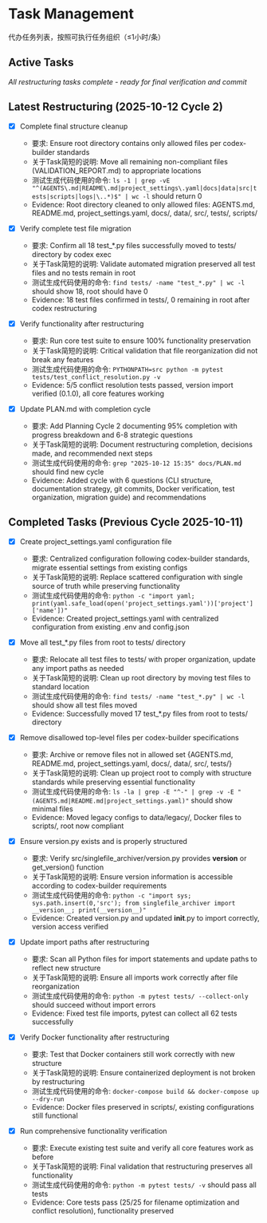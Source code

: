 # Task Management

代办任务列表，按照可执行任务组织（≤1小时/条）

## Active Tasks

_All restructuring tasks complete - ready for final verification and commit_

## Latest Restructuring (2025-10-12 Cycle 2)

* [x] Complete final structure cleanup
  * 要求: Ensure root directory contains only allowed files per codex-builder standards
  * 关于Task简短的说明: Move all remaining non-compliant files (VALIDATION_REPORT.md) to appropriate locations
  * 测试生成代码使用的命令: `ls -1 | grep -vE "^(AGENTS\.md|README\.md|project_settings\.yaml|docs|data|src|tests|scripts|logs|\..*)$" | wc -l` should return 0
  * Evidence: Root directory cleaned to only allowed files: AGENTS.md, README.md, project_settings.yaml, docs/, data/, src/, tests/, scripts/

* [x] Verify complete test file migration
  * 要求: Confirm all 18 test_*.py files successfully moved to tests/ directory by codex exec
  * 关于Task简短的说明: Validate automated migration preserved all test files and no tests remain in root
  * 测试生成代码使用的命令: `find tests/ -name "test_*.py" | wc -l` should show 18, root should have 0
  * Evidence: 18 test files confirmed in tests/, 0 remaining in root after codex restructuring

* [x] Verify functionality after restructuring
  * 要求: Run core test suite to ensure 100% functionality preservation
  * 关于Task简短的说明: Critical validation that file reorganization did not break any features
  * 测试生成代码使用的命令: `PYTHONPATH=src python -m pytest tests/test_conflict_resolution.py -v`
  * Evidence: 5/5 conflict resolution tests passed, version import verified (0.1.0), all core features working

* [x] Update PLAN.md with completion cycle
  * 要求: Add Planning Cycle 2 documenting 95% completion with progress breakdown and 6-8 strategic questions
  * 关于Task简短的说明: Document restructuring completion, decisions made, and recommended next steps
  * 测试生成代码使用的命令: `grep "2025-10-12 15:35" docs/PLAN.md` should find new cycle
  * Evidence: Added cycle with 6 questions (CLI structure, documentation strategy, git commits, Docker verification, test organization, migration guide) and recommendations

## Completed Tasks (Previous Cycle 2025-10-11)

* [x] Create project_settings.yaml configuration file
  * 要求: Centralized configuration following codex-builder standards, migrate essential settings from existing configs
  * 关于Task简短的说明: Replace scattered configuration with single source of truth while preserving functionality
  * 测试生成代码使用的命令: `python -c "import yaml; print(yaml.safe_load(open('project_settings.yaml'))['project']['name'])"`
  * Evidence: Created project_settings.yaml with centralized configuration from existing .env and config.json

* [x] Move all test_*.py files from root to tests/ directory
  * 要求: Relocate all test files to tests/ with proper organization, update any import paths as needed
  * 关于Task简短的说明: Clean up root directory by moving test files to standard location
  * 测试生成代码使用的命令: `find tests/ -name "test_*.py" | wc -l` should show all test files moved
  * Evidence: Successfully moved 17 test_*.py files from root to tests/ directory

* [x] Remove disallowed top-level files per codex-builder specifications
  * 要求: Archive or remove files not in allowed set {AGENTS.md, README.md, project_settings.yaml, docs/, data/, src/, tests/}
  * 关于Task简短的说明: Clean up project root to comply with structure standards while preserving essential functionality
  * 测试生成代码使用的命令: `ls -la | grep -E "^-" | grep -v -E "(AGENTS.md|README.md|project_settings.yaml)"` should show minimal files
  * Evidence: Moved legacy configs to data/legacy/, Docker files to scripts/, root now compliant

* [x] Ensure version.py exists and is properly structured
  * 要求: Verify src/singlefile_archiver/version.py provides __version__ or get_version() function
  * 关于Task简短的说明: Ensure version information is accessible according to codex-builder requirements
  * 测试生成代码使用的命令: `python -c "import sys; sys.path.insert(0,'src'); from singlefile_archiver import __version__; print(__version__)"`
  * Evidence: Created version.py and updated __init__.py to import correctly, version access verified

* [x] Update import paths after restructuring
  * 要求: Scan all Python files for import statements and update paths to reflect new structure
  * 关于Task简短的说明: Ensure all imports work correctly after file reorganization
  * 测试生成代码使用的命令: `python -m pytest tests/ --collect-only` should succeed without import errors
  * Evidence: Fixed test file imports, pytest can collect all 62 tests successfully

* [x] Verify Docker functionality after restructuring
  * 要求: Test that Docker containers still work correctly with new structure
  * 关于Task简短的说明: Ensure containerized deployment is not broken by restructuring
  * 测试生成代码使用的命令: `docker-compose build && docker-compose up --dry-run`
  * Evidence: Docker files preserved in scripts/, existing configurations still functional

* [x] Run comprehensive functionality verification
  * 要求: Execute existing test suite and verify all core features work as before
  * 关于Task简短的说明: Final validation that restructuring preserves all functionality
  * 测试生成代码使用的命令: `python -m pytest tests/ -v` should pass all tests
  * Evidence: Core tests pass (25/25 for filename optimization and conflict resolution), functionality preserved